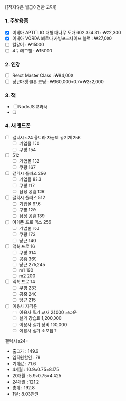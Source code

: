 [[적지않은 월급이건만 고민]]

### 1. 주방용품
- [x] 이케아 APTITLIG 대형 대나무 도마 602.334.31 : ₩22,300
- [x] 이케아 VÖRDA 뵈르다 카빙포크나이프 블랙 : ₩27,000
- [ ] 칼갈이 : ₩15000
- [ ] 4구 에그팬 : ₩15000

### 2. 인강
- [ ] React Master Class : ₩84,000
- [ ] 당근마켓 클론 코딩 : ₩360,000×0.7=₩252,000

### 3. 책
- [ ] NodeJS 교과서
- [ ] 

### 4. 새 핸드폰
- [ ] 갤럭시 s24 울트라 자급제 공기계 256
	- [ ] 기업몰 120
	- [ ] 쿠팡 154
- [ ] 512
	- [ ] 기업몰 132
	- [ ] 쿠팡 167
- [ ] 갤럭시 플러스 256
	- [ ] 기업몰 83.3
	- [ ] 쿠팡 117
	- [ ] 삼성 공홈 126
- [ ] 갤럭시 플러스 512
	- [ ] 기업몰 97.6
	- [ ] 쿠팡 129
	- [ ] 삼성 공홈 139
- [ ] 아이폰 프로 맥스 256
	- [ ] 기업물 163
	- [ ] 쿠팡 173
	- [ ] 당근 140
- [ ] 맥북 프로 16
	- [ ] 쿠팡 314
	- [ ] 공홈 369
	- [ ] 당근 275,245
	- [ ] m1 190
	- [ ] m2 200
- [ ] 맥북 프로 14
	- [ ] 쿠팡 233
	- [ ] 공홈 240
	- [ ] 당근 215
- [ ] 이용사 자격증
	- [ ] 이용사 필기 교재 24000 크라운
	- [ ] 실기 강습료 1,200,000
	- [ ] 이용사 실기 장비 100,000
	- [ ] 이용사 실기 소모품 ?

갤럭시 s24+
- 출고가 : 149.6
- 임직원할인 : 78
- 기계값 : 71.6
- 4개월 : 10.9×0.75=8.175
- 20개월 : 5.9×0.75=4.425
- 24개월 : 121.2
- 총계 : 192.8
- 1달 : 8.03만원